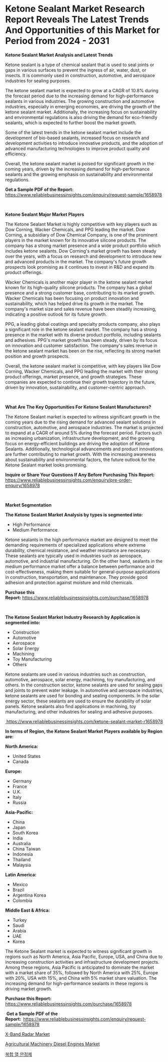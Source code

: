 <p><h1>Ketone Sealant Market Research Report Reveals The Latest Trends And Opportunities of this Market for Period from 2024 - 2031</h1></p><p><strong>Ketone Sealant Market Analysis and Latest Trends</strong></p>
<p><p>Ketone sealant is a type of chemical sealant that is used to seal joints or gaps in various surfaces to prevent the ingress of air, water, dust, or insects. It is commonly used in construction, automotive, and aerospace industries for sealing purposes.</p><p>The ketone sealant market is expected to grow at a CAGR of 10.8% during the forecast period due to the increasing demand for high-performance sealants in various industries. The growing construction and automotive industries, especially in emerging economies, are driving the growth of the ketone sealant market. Additionally, the increasing focus on sustainability and environmental regulations is also driving the demand for eco-friendly sealants, which is expected to further boost the market growth.</p><p>Some of the latest trends in the ketone sealant market include the development of bio-based sealants, increased focus on research and development activities to introduce innovative products, and the adoption of advanced manufacturing technologies to improve product quality and efficiency.</p><p>Overall, the ketone sealant market is poised for significant growth in the coming years, driven by the increasing demand for high-performance sealants and the growing emphasis on sustainability and environmental regulations.</p></p>
<p><strong>Get a Sample PDF of the Report:&nbsp;</strong> <a href="https://www.reliablebusinessinsights.com/enquiry/request-sample/1658978">https://www.reliablebusinessinsights.com/enquiry/request-sample/1658978</a></p>
<p>&nbsp;</p>
<p><strong>Ketone Sealant Major Market Players</strong></p>
<p><p>The Ketone Sealant Market is highly competitive with key players such as Dow Corning, Wacker Chemicals, and PPG leading the market. Dow Corning, a subsidiary of Dow Chemical Company, is one of the prominent players in the market known for its innovative silicone products. The company has a strong market presence and a wide product portfolio which includes ketone sealants. Dow Corning's market growth has been steady over the years, with a focus on research and development to introduce new and advanced products in the market. The company's future growth prospects look promising as it continues to invest in R&D and expand its product offerings.</p><p>Wacker Chemicals is another major player in the ketone sealant market known for its high-quality silicone products. The company has a global presence and a strong customer base, contributing to its market growth. Wacker Chemicals has been focusing on product innovation and sustainability, which has helped drive its growth in the market. The company's market size and sales revenue have been steadily increasing, indicating a positive outlook for its future growth.</p><p>PPG, a leading global coatings and specialty products company, also plays a significant role in the ketone sealant market. The company has a strong presence in the market with its diverse product portfolio, including sealants and adhesives. PPG's market growth has been steady, driven by its focus on innovation and customer satisfaction. The company's sales revenue in the ketone sealant market has been on the rise, reflecting its strong market position and growth prospects.</p><p>Overall, the ketone sealant market is competitive, with key players like Dow Corning, Wacker Chemicals, and PPG leading the market with their strong product offerings, market presence, and growth strategies. These companies are expected to continue their growth trajectory in the future, driven by innovation, sustainability, and customer-centric approach.</p></p>
<p>&nbsp;</p>
<p><strong>What Are The Key Opportunities For Ketone Sealant Manufacturers?</strong></p>
<p><p>The Ketone Sealant market is expected to witness significant growth in the coming years due to the rising demand for advanced sealant solutions in construction, automotive, and aerospace industries. The market is projected to expand at a CAGR of around 5% during the forecast period. Factors such as increasing urbanization, infrastructure development, and the growing focus on energy-efficient buildings are driving the adoption of Ketone Sealants. Additionally, technological advancements and product innovations are further contributing to market growth. With the increasing awareness about sustainability and environmental factors, the future outlook for the Ketone Sealant market looks promising.</p></p>
<p><strong>Inquire or Share Your Questions If Any Before Purchasing This Report:</strong> <a href="https://www.reliablebusinessinsights.com/enquiry/pre-order-enquiry/1658978">https://www.reliablebusinessinsights.com/enquiry/pre-order-enquiry/1658978</a></p>
<p>&nbsp;</p>
<p><strong>Market Segmentation</strong></p>
<p><strong>The Ketone Sealant Market Analysis by types is segmented into:</strong></p>
<p><ul><li>High Performance</li><li>Medium Performance</li></ul></p>
<p><p>Ketone sealants in the high performance market are designed to meet the demanding requirements of specialized applications where extreme durability, chemical resistance, and weather resistance are necessary. These sealants are typically used in industries such as aerospace, automotive, and industrial manufacturing. On the other hand, sealants in the medium performance market offer a balance between performance and cost-effectiveness, making them suitable for general-purpose applications in construction, transportation, and maintenance. They provide good adhesion and protection against moisture and mild chemicals.</p></p>
<p><strong>Purchase this Report:&nbsp;</strong><a href="https://www.reliablebusinessinsights.com/purchase/1658978">https://www.reliablebusinessinsights.com/purchase/1658978</a></p>
<p>&nbsp;</p>
<p><strong>The Ketone Sealant Market Industry Research by Application is segmented into:</strong></p>
<p><ul><li>Construction</li><li>Automotive</li><li>Aerospace</li><li>Solar Energy</li><li>Machining</li><li>Toy Manufacturing</li><li>Others</li></ul></p>
<p><p>Ketone sealants are used in various industries such as construction, automotive, aerospace, solar energy, machining, toy manufacturing, and others. In the construction sector, ketone sealants are used for sealing gaps and joints to prevent water leakage. In automotive and aerospace industries, ketone sealants are used for bonding and sealing components. In the solar energy sector, these sealants are used to ensure the durability of solar panels. Ketone sealants also find applications in machining, toy manufacturing, and other industries for sealing and adhesive purposes.</p></p>
<p><a href="https://www.reliablebusinessinsights.com/ketone-sealant-market-r1658978">&nbsp;https://www.reliablebusinessinsights.com/ketone-sealant-market-r1658978</a></p>
<p><strong>In terms of Region, the Ketone Sealant Market Players available by Region are:</strong></p>
<p>
    <p> <strong> North America: </strong>
        <ul>
            <li>United States</li>
            <li>Canada</li>
        </ul>
        </p> 
    <p> <strong> Europe: </strong>
        <ul>
            <li>Germany</li>
            <li>France</li>
            <li>U.K.</li>
            <li>Italy</li>
            <li>Russia</li>
        </ul>
        </p> 
    <p> <strong> Asia-Pacific: </strong>
        <ul>
            <li>China</li>
            <li>Japan</li>
            <li>South Korea</li>
            <li>India</li>
            <li>Australia</li>
            <li>China Taiwan</li>
            <li>Indonesia</li>
            <li>Thailand</li>
            <li>Malaysia</li>
        </ul>
        </p> 
    <p> <strong> Latin America: </strong>
        <ul>
            <li>Mexico</li>
            <li>Brazil</li>
            <li>Argentina Korea</li>
            <li>Colombia</li>
        </ul>
        </p> 
    <p> <strong> Middle East & Africa: </strong>
        <ul>
            <li>Turkey</li>
            <li>Saudi</li>
            <li>Arabia</li>
            <li>UAE</li>
            <li>Korea</li>
        </ul>
    </p>
    </p>
<p><p>The Ketone Sealant market is expected to witness significant growth in regions such as North America, Asia Pacific, Europe, USA, and China due to increasing construction activities and infrastructure development projects. Among these regions, Asia Pacific is anticipated to dominate the market with a market share of 35%, followed by North America with 25%, Europe with 20%, USA with 15%, and China with 5% market share valuation. The increasing demand for high-performance sealants in these regions is driving market growth.</p></p>
<p><strong>Purchase this Report: </strong><a href="https://www.reliablebusinessinsights.com/purchase/1658978">https://www.reliablebusinessinsights.com/purchase/1658978</a></p>
<p>&nbsp;<strong>Get a Sample PDF of the Report:&nbsp;&nbsp;</strong><a href="https://www.reliablebusinessinsights.com/enquiry/request-sample/1658978">https://www.reliablebusinessinsights.com/enquiry/request-sample/1658978</a></p>
<p><strong></strong></p>
<p><p><a href="https://www.linkedin.com/pulse/x-band-radar-market-research-report-its-history-forecast-2024-foj5e">X-Band Radar Market</a></p><p><a href="https://www.linkedin.com/pulse/agricultural-machinery-diesel-engines-market-report-reveals-rk8he">Agricultural Machinery Diesel Engines Market</a></p><p><a href="https://github.com/mduzzalmduzzal601/Market-Research-Report-List-1/blob/main/431239787784.md">복합 열 안정제</a></p></p>